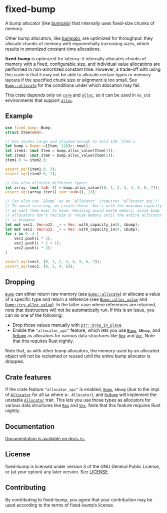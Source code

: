 fixed-bump
==========

A bump allocator (like [bumpalo]) that internally uses fixed-size chunks
of memory.

Other bump allocators, like [bumpalo], are optimized for throughput: they
allocate chunks of memory with exponentially increasing sizes, which
results in *amortized* constant-time allocations.

[bumpalo]: https://docs.rs/bumpalo

**fixed-bump** is optimized for latency: it internally allocates chunks of
memory with a fixed, configurable size, and individual value allocations
are performed in non-amortized constant time. However, a trade-off with
using this crate is that it may not be able to allocate certain types or
memory layouts if the specified chunk size or alignment is too small. See
[`Bump::allocate`] for the conditions under which allocation may fail.

This crate depends only on [`core`] and [`alloc`], so it can be used in
`no_std` environments that support [`alloc`].

[`core`]: https://doc.rust-lang.org/core/
[`alloc`]: https://doc.rust-lang.org/alloc/

Example
-------

```rust
use fixed_bump::Bump;
struct Item(u64);

// Use chunks large and aligned enough to hold 128 `Item`s.
let bump = Bump::<[Item; 128]>::new();
let item1: &mut Item = bump.alloc_value(Item(1));
let item2: &mut Item = bump.alloc_value(Item(2));
item1.0 += item2.0;

assert_eq!(item1.0, 3);
assert_eq!(item2.0, 2);

// Can also allocate different types:
let array: &mut [u8; 8] = bump.alloc_value([0, 1, 2, 3, 4, 5, 6, 7]);
assert_eq!(array.iter().sum::<u8>(), 28);

// Can also use `&Bump` as an `Allocator` (requires "allocator_api"):
// To avoid resizing, we create these `Vec`s with the maximum capacity
// we want them ever to have. Resizing would waste memory, since bump
// allocators don't reclaim or reuse memory until the entire allocator
// is dropped.
let mut vec1: Vec<u32, _> = Vec::with_capacity_in(8, &bump);
let mut vec2: Vec<u32, _> = Vec::with_capacity_in(4, &bump);
for i in 0..4 {
    vec1.push(i * 2);
    vec1.push(i * 2 + 1);
    vec2.push(i * 2);
}

assert_eq!(vec1, [0, 1, 2, 3, 4, 5, 6, 7]);
assert_eq!(vec2, [0, 2, 4, 6]);
```

Dropping
--------

[`Bump`] can either return raw memory (see [`Bump::allocate`]) or allocate
a value of a specific type and return a reference (see
[`Bump::alloc_value`] and [`Bump::try_alloc_value`]). In the latter case
where references are returned, note that destructors will not be
automatically run. If this is an issue, you can do one of the following:

* Drop those values manually with [`ptr::drop_in_place`].
* Enable the `"allocator_api"` feature, which lets you use [`Bump`],
  `&Bump`, and [`RcBump`] as allocators for various data structures like
  [`Box`] and [`Vec`]. Note that this requires Rust nightly.

Note that, as with other bump allocators, the memory used by an allocated
object will not be reclaimed or reused until the entire bump allocator
is dropped.

Crate features
--------------

If the crate feature `"allocator_api"` is enabled, [`Bump`], `&Bump` (due
to the impl of [`Allocator`] for all `&A` where `A: Allocator`), and
[`RcBump`] will implement the unstable [`Allocator`] trait. This lets you
use those types as allocators for various data structures like [`Box`] and
[`Vec`]. Note that this feature requires Rust nightly.

[`Bump`]: https://docs.rs/fixed-bump/latest/fixed_bump/struct.Bump.html
[`Bump::allocate`]: https://docs.rs/fixed-bump/latest/fixed_bump/struct.Bump.html#method.allocate
[`Bump::alloc_value`]: https://docs.rs/fixed-bump/latest/fixed_bump/struct.Bump.html#method.alloc_value
[`Bump::try_alloc_value`]: https://docs.rs/fixed-bump/latest/fixed_bump/struct.Bump.html#method.try_alloc_value
[`ptr::drop_in_place`]: https://doc.rust-lang.org/core/ptr/fn.drop_in_place.html
[`RcBump`]: https://docs.rs/fixed-bump/latest/fixed_bump/struct.RcBump.html
[`Box`]: https://doc.rust-lang.org/stable/alloc/boxed/struct.Box.html
[`Vec`]: https://doc.rust-lang.org/stable/alloc/vec/struct.Vec.html
[`Allocator`]: https://doc.rust-lang.org/stable/alloc/alloc/trait.Allocator.html

Documentation
-------------

[Documentation is available on docs.rs.](https://docs.rs/fixed-bump)

License
-------

fixed-bump is licensed under version 3 of the GNU General Public License, or
(at your option) any later version. See [LICENSE](LICENSE).

Contributing
------------

By contributing to fixed-bump, you agree that your contribution may be used
according to the terms of fixed-bump’s license.
